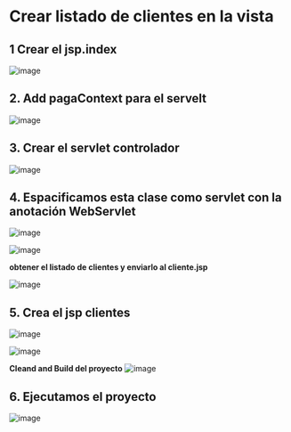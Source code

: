 # Crear listado de clientes en la vista

## 1 Crear el jsp.index

![image](https://user-images.githubusercontent.com/31961588/184732949-3742148a-9c84-4089-8352-4345522e1eba.png)


## 2. Add pagaContext para el servelt

![image](https://user-images.githubusercontent.com/31961588/184733116-56bf9796-98f8-4450-8ff0-5f0f9a0e5064.png)

## 3. Crear el servlet controlador 

![image](https://user-images.githubusercontent.com/31961588/184733292-21c26df5-4a05-4018-86b4-6fc7d1fcafa8.png)


## 4. Espacificamos esta clase como servlet con la anotación WebServlet

![image](https://user-images.githubusercontent.com/31961588/184733548-ef6ea514-77c0-4de9-8fa8-efe19a914444.png)


![image](https://user-images.githubusercontent.com/31961588/184734056-fdac3a25-298c-44da-adaa-502bb257e408.png)

**obtener el listado de clientes y enviarlo al cliente.jsp**

![image](https://user-images.githubusercontent.com/31961588/184734768-ba45199e-292e-4923-ab6e-bfebdfafdbc2.png)

## 5. Crea el jsp clientes

![image](https://user-images.githubusercontent.com/31961588/184734887-5e66d58a-4908-45a5-91de-61658a7347a8.png)

![image](https://user-images.githubusercontent.com/31961588/184735624-e68cfdd8-5cea-4de7-a7b8-8ddec89dad35.png)

**Cleand and Build del proyecto**
![image](https://user-images.githubusercontent.com/31961588/184735758-3513e321-1fb6-4053-bc63-bda4e023b91e.png)

## 6. Ejecutamos el proyecto

![image](https://user-images.githubusercontent.com/31961588/184735836-62b3951f-11d6-4c37-97f3-418031db95ae.png)
